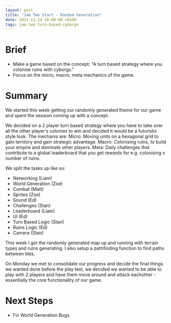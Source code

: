 ```yaml
---
layout: post
title: "Jam Two Start - Random Generation"
date: 2021-11-24 18:00:00 +0100
tags: jam-two turn-based-cyborgs
---
```


# Brief
- Make a game based on the concept: "A turn based strategy where you colonise ruins with cyborgs."
- Focus on the micro, macro, meta mechanics of the game.

# Summary
We started this week getting our randomly generated theme for our game and spent the session coming up with a concept.

We decided on a 2 player turn based strategy where you have to take over all the other player's colonies to win and decided it would be a futuristic style look. The mechanis are:
Micro: Moving units on a hexagonal grid to gain territory and gain strategic advantage.
Macro: Colonising ruins, to build your empire and dominate other players.
Meta: Daily challenges that contribute to a global leaderboard that you get rewards for e.g. colonising x number of ruins.

We split the tasks up like so:
- Networking (Liam)
- World Generation (Zoe)
- Combat (Matt)
- Sprites (Zoe)
- Sound (Ed)
- Challenges (Stan)
- Leaderboard (Liam)
- UI (Ed)
- Turn Based Logic (Stan)
- Ruins Logic (Ed)
- Camera (Stan)

This week I got the randomly generated map up and running with terrain types and ruins generating. I also setup a pathfinding function to find paths between tiles. 

On Monday we met to consolidate our progress and decide the final things we wanted done before the play test, we decided we wanted to be able to play with 2 players and have them move around and attack eachother - essentially the core functionality of our game.

# Next Steps
- Fix World Generation Bugs